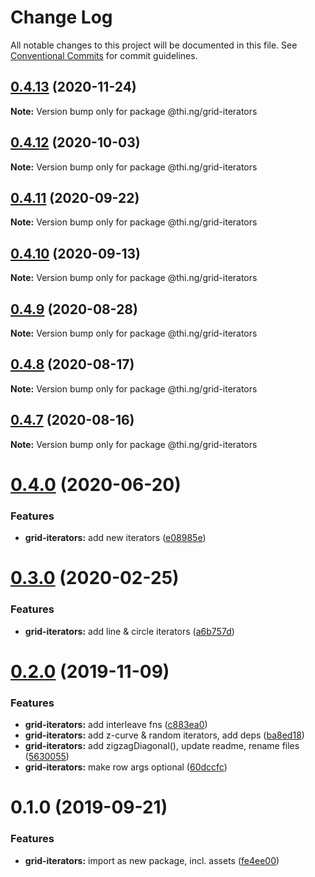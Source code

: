 # Change Log

All notable changes to this project will be documented in this file.
See [Conventional Commits](https://conventionalcommits.org) for commit guidelines.

## [0.4.13](https://github.com/thi-ng/umbrella/compare/@thi.ng/grid-iterators@0.4.12...@thi.ng/grid-iterators@0.4.13) (2020-11-24)

**Note:** Version bump only for package @thi.ng/grid-iterators





## [0.4.12](https://github.com/thi-ng/umbrella/compare/@thi.ng/grid-iterators@0.4.11...@thi.ng/grid-iterators@0.4.12) (2020-10-03)

**Note:** Version bump only for package @thi.ng/grid-iterators





## [0.4.11](https://github.com/thi-ng/umbrella/compare/@thi.ng/grid-iterators@0.4.10...@thi.ng/grid-iterators@0.4.11) (2020-09-22)

**Note:** Version bump only for package @thi.ng/grid-iterators





## [0.4.10](https://github.com/thi-ng/umbrella/compare/@thi.ng/grid-iterators@0.4.9...@thi.ng/grid-iterators@0.4.10) (2020-09-13)

**Note:** Version bump only for package @thi.ng/grid-iterators





## [0.4.9](https://github.com/thi-ng/umbrella/compare/@thi.ng/grid-iterators@0.4.8...@thi.ng/grid-iterators@0.4.9) (2020-08-28)

**Note:** Version bump only for package @thi.ng/grid-iterators





## [0.4.8](https://github.com/thi-ng/umbrella/compare/@thi.ng/grid-iterators@0.4.7...@thi.ng/grid-iterators@0.4.8) (2020-08-17)

**Note:** Version bump only for package @thi.ng/grid-iterators





## [0.4.7](https://github.com/thi-ng/umbrella/compare/@thi.ng/grid-iterators@0.4.6...@thi.ng/grid-iterators@0.4.7) (2020-08-16)

**Note:** Version bump only for package @thi.ng/grid-iterators





# [0.4.0](https://github.com/thi-ng/umbrella/compare/@thi.ng/grid-iterators@0.3.17...@thi.ng/grid-iterators@0.4.0) (2020-06-20)


### Features

* **grid-iterators:** add new iterators ([e08985e](https://github.com/thi-ng/umbrella/commit/e08985ee07a2bc449e4f2126191a96261ef6dfb0))





# [0.3.0](https://github.com/thi-ng/umbrella/compare/@thi.ng/grid-iterators@0.2.3...@thi.ng/grid-iterators@0.3.0) (2020-02-25)


### Features

* **grid-iterators:** add line & circle iterators ([a6b757d](https://github.com/thi-ng/umbrella/commit/a6b757dd350e46404bfd2f82e58d8a3bc2c5b133))





# [0.2.0](https://github.com/thi-ng/umbrella/compare/@thi.ng/grid-iterators@0.1.0...@thi.ng/grid-iterators@0.2.0) (2019-11-09)

### Features

* **grid-iterators:** add interleave fns ([c883ea0](https://github.com/thi-ng/umbrella/commit/c883ea03d9a37698533d981a96f7122828731364))
* **grid-iterators:** add z-curve & random iterators, add deps ([ba8ed18](https://github.com/thi-ng/umbrella/commit/ba8ed18cd84db77ccb35ed95586c66151cf1d690))
* **grid-iterators:** add zigzagDiagonal(), update readme, rename files ([5630055](https://github.com/thi-ng/umbrella/commit/56300557f395698f82b453c79956ada72726444a))
* **grid-iterators:** make row args optional ([60dccfc](https://github.com/thi-ng/umbrella/commit/60dccfcb0ba1d731eeecd4c12433d44b5491e7a7))

# 0.1.0 (2019-09-21)

### Features

* **grid-iterators:** import as new package, incl. assets ([fe4ee00](https://github.com/thi-ng/umbrella/commit/fe4ee00))
